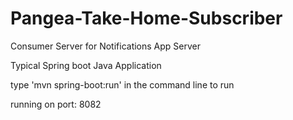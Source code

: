 # Pangea-Take-Home-Subscriber
Consumer Server for Notifications App Server

Typical Spring boot Java Application

type 'mvn spring-boot:run' in the command line to run

running on port: 8082

